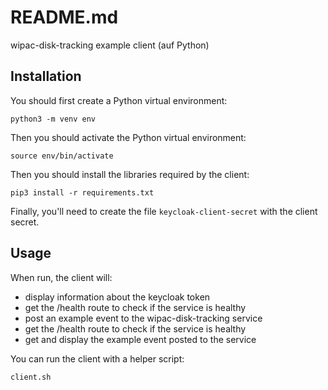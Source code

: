 # README.md
wipac-disk-tracking example client (auf Python)

## Installation
You should first create a Python virtual environment:

    python3 -m venv env

Then you should activate the Python virtual environment:

    source env/bin/activate

Then you should install the libraries required by the client:

    pip3 install -r requirements.txt

Finally, you'll need to create the file `keycloak-client-secret` with the client secret.


## Usage
When run, the client will:

- display information about the keycloak token
- get the /health route to check if the service is healthy
- post an example event to the wipac-disk-tracking service
- get the /health route to check if the service is healthy
- get and display the example event posted to the service

You can run the client with a helper script:

    client.sh
